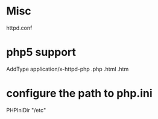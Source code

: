 # Misc

httpd.conf
# php5 support
AddType application/x-httpd-php .php .html .htm
# configure the path to php.ini
PHPIniDir "/etc"